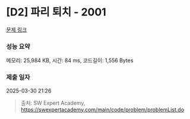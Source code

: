 # [D2] 파리 퇴치 - 2001 

[문제 링크](https://swexpertacademy.com/main/code/problem/problemDetail.do?contestProbId=AV5PzOCKAigDFAUq) 

### 성능 요약

메모리: 25,984 KB, 시간: 84 ms, 코드길이: 1,556 Bytes

### 제출 일자

2025-03-30 21:26



> 출처: SW Expert Academy, https://swexpertacademy.com/main/code/problem/problemList.do